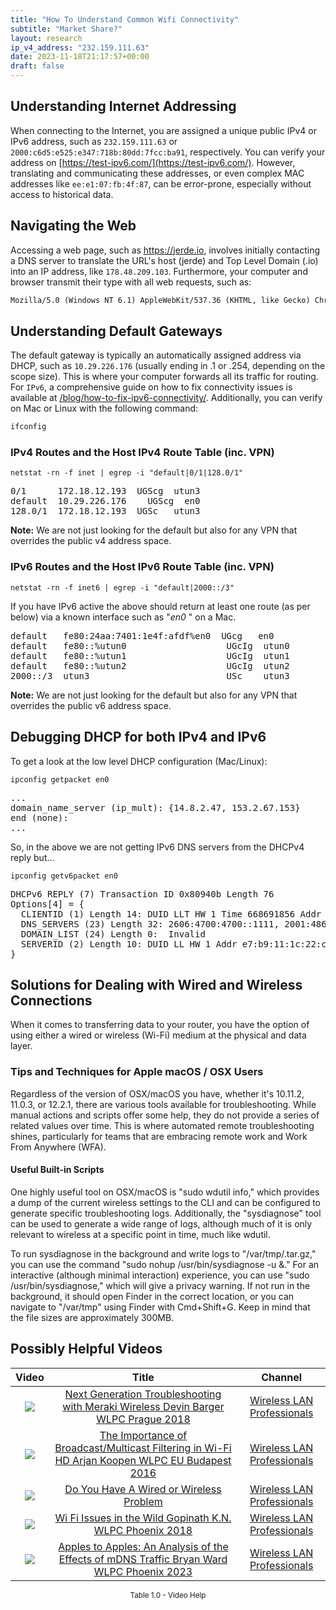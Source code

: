 ```yaml
---
title: "How To Understand Common Wifi Connectivity"
subtitle: "Market Share?"
layout: research
ip_v4_address: "232.159.111.63"
date: 2023-11-18T21:17:57+00:00
draft: false
---
```


## Understanding Internet Addressing

When connecting to the Internet, you are assigned a unique public IPv4 or IPv6 address, such as `232.159.111.63` or `2000:c6d5:e525:e347:718b:80dd:7fcc:ba91`, respectively. You can verify your address on [https://test-ipv6.com/](https://test-ipv6.com/). However, translating and communicating these addresses, or even complex MAC addresses like `ee:e1:07:fb:4f:87`, can be error-prone, especially without access to historical data.
## Navigating the Web

Accessing a web page, such as https://jerde.io, involves initially contacting a DNS server to translate the URL's host (jerde) and Top Level Domain (.io) into an IP address, like `178.48.209.103`. Furthermore, your computer and browser transmit their type with all web requests, such as:
```html
Mozilla/5.0 (Windows NT 6.1) AppleWebKit/537.36 (KHTML, like Gecko) Chrome/41.0.2228.0 Safari/537.36
```
## Understanding Default Gateways

The default gateway is typically an automatically assigned address via DHCP, such as `10.29.226.176` (usually ending in .1 or .254, depending on the scope size). This is where your computer forwards all its traffic for routing. For `IPv6`, a comprehensive guide on how to fix connectivity issues is available at [/blog/how-to-fix-ipv6-connectivity/](/blog/how-to-fix-ipv6-connectivity/). Additionally, you can verify on Mac or Linux with the following command:
```html
ifconfig
```
### IPv4 Routes and the Host IPv4 Route Table (inc. VPN)
```netstat -rn -f inet | egrep -i "default|0/1|128.0/1"```

<pre>
0/1      172.18.12.193  UGScg  utun3
default  10.29.226.176    UGScg  en0
128.0/1  172.18.12.193  UGSc   utun3</pre>

**Note:** We are not just looking for the default but also for any VPN that overrides the public v4 address space.

### IPv6 Routes and the Host IPv6 Route Table (inc. VPN)
```netstat -rn -f inet6 | egrep -i "default|2000::/3"```

If you have IPv6 active the above should return at least one route (as per below) via a known interface such as "_en0_ " on a Mac. 

<pre>
default   fe80:24aa:7401:1e4f:afdf%en0  UGcg   en0
default   fe80::%utun0                   UGcIg  utun0
default   fe80::%utun1                   UGcIg  utun1
default   fe80::%utun2                   UGcIg  utun2
2000::/3  utun3                          USc    utun3</pre>

**Note:** We are not just looking for the default but also for any VPN that overrides the public v6 address space.
<br>

## Debugging DHCP for both IPv4 and IPv6

To get a look at the low level DHCP configuration (Mac/Linux): 

```ipconfig getpacket en0```

<pre>
...
domain_name_server (ip_mult): {14.8.2.47, 153.2.67.153}
end (none):
...</pre>

So, in the above we are not getting IPv6 DNS servers from the DHCPv4 reply but...

```ipconfig getv6packet en0```

<pre>
DHCPv6 REPLY (7) Transaction ID 0x80940b Length 76
Options[4] = {
  CLIENTID (1) Length 14: DUID LLT HW 1 Time 668691856 Addr ee:e1:07:fb:4f:87
  DNS_SERVERS (23) Length 32: 2606:4700:4700::1111, 2001:4860:4860::8844
  DOMAIN_LIST (24) Length 0:  Invalid
  SERVERID (2) Length 10: DUID LL HW 1 Addr e7:b9:11:1c:22:cc
}</pre>




## Solutions for Dealing with Wired and Wireless Connections
When it comes to transferring data to your router, you have the option of using either a wired or wireless (Wi-Fi) medium at the physical and data layer.
### Tips and Techniques for Apple macOS / OSX Users
Regardless of the version of OSX/macOS you have, whether it's 10.11.2, 11.0.3, or 12.2.1, there are various tools available for troubleshooting. While manual actions and scripts offer some help, they do not provide a series of related values over time. This is where automated remote troubleshooting shines, particularly for teams that are embracing remote work and Work From Anywhere (WFA).
#### Useful Built-in Scripts
One highly useful tool on OSX/macOS is "sudo wdutil info," which provides a dump of the current wireless settings to the CLI and can be configured to generate specific troubleshooting logs. Additionally, the "sysdiagnose" tool can be used to generate a wide range of logs, although much of it is only relevant to wireless at a specific point in time, much like wdutil.

To run sysdiagnose in the background and write logs to "/var/tmp/<blah>.tar.gz," you can use the command "sudo nohup /usr/bin/sysdiagnose -u &." For an interactive (although minimal interaction) experience, you can use "sudo /usr/bin/sysdiagnose," which will give a privacy warning. If not run in the background, it should open Finder in the correct location, or you can navigate to "/var/tmp" using Finder with Cmd+Shift+G. Keep in mind that the file sizes are approximately 300MB.
## Possibly Helpful Videos

<link href="/plugins/lity/css/lity.min.css" rel="stylesheet">
<script src="/plugins/lity/js/lity.min.js"></script>
<div class="table1-start"></div>

|Video | Title | Channel |
| :---: | :---: | :---: |
|<a href="https://www.youtube.com/watch?v=ZRZhgniImZM" data-lity><img src="https://i.ytimg.com/vi/ZRZhgniImZM/default.jpg" class="img-fluid"></a>|<a href="https://www.youtube.com/watch?v=ZRZhgniImZM" data-lity>Next Generation Troubleshooting with Meraki Wireless   Devin Barger   WLPC Prague 2018</a>|<a target="_blank" href="https://www.youtube.com/channel/UCIzBSS46vcqhwmBZ7ZpY-yg" >Wireless LAN Professionals</a>|
|<a href="https://www.youtube.com/watch?v=v8y-r9JBhmw" data-lity><img src="https://i.ytimg.com/vi/v8y-r9JBhmw/default.jpg" class="img-fluid"></a>|<a href="https://www.youtube.com/watch?v=v8y-r9JBhmw" data-lity>The Importance of Broadcast/Multicast Filtering in Wi-Fi HD   Arjan Koopen   WLPC EU Budapest 2016</a>|<a target="_blank" href="https://www.youtube.com/channel/UCIzBSS46vcqhwmBZ7ZpY-yg" >Wireless LAN Professionals</a>|
|<a href="https://www.youtube.com/watch?v=AJ29knJ5Rsk" data-lity><img src="https://i.ytimg.com/vi/AJ29knJ5Rsk/default.jpg" class="img-fluid"></a>|<a href="https://www.youtube.com/watch?v=AJ29knJ5Rsk" data-lity>Do You Have A Wired or Wireless Problem</a>|<a target="_blank" href="https://www.youtube.com/channel/UCIzBSS46vcqhwmBZ7ZpY-yg" >Wireless LAN Professionals</a>|
|<a href="https://www.youtube.com/watch?v=XIgyJ0f8Zl4" data-lity><img src="https://i.ytimg.com/vi/XIgyJ0f8Zl4/default.jpg" class="img-fluid"></a>|<a href="https://www.youtube.com/watch?v=XIgyJ0f8Zl4" data-lity>Wi Fi Issues in the Wild   Gopinath K.N.   WLPC Phoenix 2018</a>|<a target="_blank" href="https://www.youtube.com/channel/UCIzBSS46vcqhwmBZ7ZpY-yg" >Wireless LAN Professionals</a>|
|<a href="https://www.youtube.com/watch?v=miRV8qDOKBE" data-lity><img src="https://i.ytimg.com/vi/miRV8qDOKBE/default.jpg" class="img-fluid"></a>|<a href="https://www.youtube.com/watch?v=miRV8qDOKBE" data-lity>Apples to Apples: An Analysis of the Effects of mDNS Traffic   Bryan Ward   WLPC Phoenix 2023</a>|<a target="_blank" href="https://www.youtube.com/channel/UCIzBSS46vcqhwmBZ7ZpY-yg" >Wireless LAN Professionals</a>|

<center><small>Table 1.0 - Video Help</small></center>
 <br>
<div class="table1-end"></div>
<script type="text/javascript">
(function() {
    $('div.table1-start').nextUntil('div.table1-end', 'table').addClass('table thead-dark table-striped table-responsive rounded').attr('id', 't1');
    $('#t1').find('thead').addClass('thead-dark');
})();
</script>
